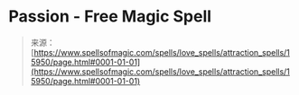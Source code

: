 <!--yml

category: 未分类

date: 2024-06-12 18:55:45

-->

# Passion - Free Magic Spell

> 来源：[https://www.spellsofmagic.com/spells/love_spells/attraction_spells/15950/page.html#0001-01-01](https://www.spellsofmagic.com/spells/love_spells/attraction_spells/15950/page.html#0001-01-01)
